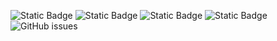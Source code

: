 ![Static Badge](https://img.shields.io/badge/blacklists-60-000000) ![Static Badge](https://img.shields.io/badge/blacklisted-2605194-cc0000) ![Static Badge](https://img.shields.io/badge/whitelisted-2245-00CC00) ![Static Badge](https://img.shields.io/badge/streaming_blacklist-28107-000000) ![GitHub issues](https://img.shields.io/github/issues/fabriziosalmi/blacklists)
